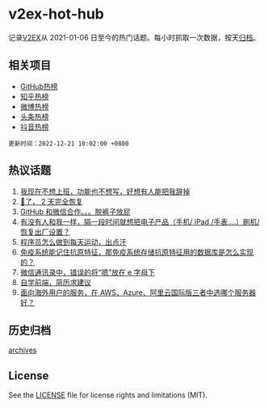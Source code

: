 # v2ex-hot-hub

 记录[V2EX](https://www.v2ex.com/)从 2021-01-06 日至今的热门话题。每小时抓取一次数据，按天[归档](archives)。
 
 ## 相关项目

- [GitHub热榜](https://github.com/lonnyzhang423/github-hot-hub)
- [知乎热榜](https://github.com/lonnyzhang423/zhihu-hot-hub)
- [微博热榜](https://github.com/lonnyzhang423/weibo-hot-hub)
- [头条热榜](https://github.com/lonnyzhang423/toutiao-hot-hub)
- [抖音热榜](https://github.com/lonnyzhang423/douyin-hot-hub)


 `更新时间：2022-12-21 10:02:00 +0800`

## 热议话题

1. [我现在不想上班，功能也不想写，好想有人能把我辞掉](https://www.v2ex.com/t/903653)
1. [🐑了， 2 天完全恢复](https://www.v2ex.com/t/903705)
1. [GitHub 和微信合作。。。脱裤子放屁](https://www.v2ex.com/t/903703)
1. [有没有人和我一样，隔一段时间就想把电子产品（手机/ iPad /手表....）刷机/恢复出厂设置？](https://www.v2ex.com/t/903740)
1. [程序员怎么做到每天运动，出点汗](https://www.v2ex.com/t/903790)
1. [免疫系统能记住抗原特征，那免疫系统存储抗原特征用的数据库是怎么实现的？](https://www.v2ex.com/t/903662)
1. [微信通讯录中，错误的将“嗯”放在 e 字母下](https://www.v2ex.com/t/903686)
1. [自学前端，简历求建议](https://www.v2ex.com/t/903651)
1. [面向海外用户的服务，在 AWS、Azure、阿里云国际版三者中选哪个服务器好？](https://www.v2ex.com/t/903745)

## 历史归档

[archives](archives)

## License

See the [LICENSE](LICENSE) file for license rights and limitations (MIT).
